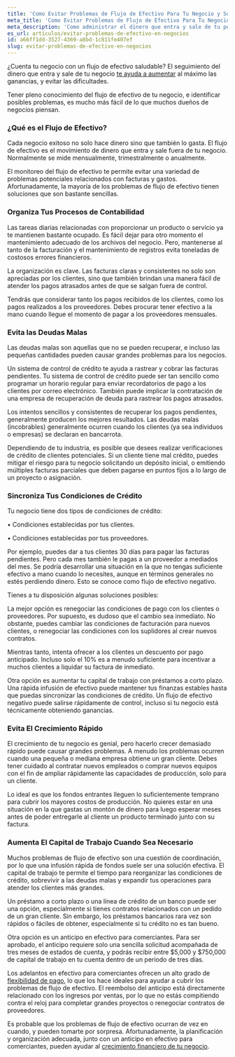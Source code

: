 ```yaml
---
title: 'Como Evitar Problemas de Flujo de Efectivo Para Tu Negocio y Soluciones Sencillas'
meta_title: 'Como Evitar Problemas de Flujo de Efectivo Para Tu Negocio y Soluciones Sencillas'
meta_description: 'Como administrar el dinero que entra y sale de tu pequeño negocio para aumentar al máximo las ganancias, y evitar deudas o pagos atrasados.'
es_url: articulos/evitar-problemas-de-efectivo-en-negocios
id: a66ff1dd-3527-4369-a8bd-1c811fe407ef
slug: evitar-problemas-de-efectivo-en-negocios
---
```

¿Cuenta  tu negocio con un flujo de efectivo saludable? El seguimiento del dinero que entra y sale de tu negocio [te ayuda a aumentar](https://www.oneparkfinancial.com/es/articulos/el-capital-circulante-es-importante-para-una-pequena-empresa) al máximo las ganancias, y evitar las dificultades. 

Tener pleno conocimiento del flujo de efectivo de tu negocio, e identificar posibles problemas, es mucho más fácil de lo que muchos dueños de negocios piensan.  

### ¿Qué es el Flujo de Efectivo?

Cada negocio exitoso no solo hace dinero sino que también lo gasta. El flujo de efectivo es el movimiento de dinero que entra y sale fuera de tu negocio. Normalmente se mide mensualmente, trimestralmente o anualmente.

El monitoreo del flujo de efectivo te permite evitar una variedad de problemas potenciales relacionados con facturas y gastos. Afortunadamente, la mayoría de los problemas de flujo de efectivo tienen soluciones que son bastante sencillas.

### Organiza Tus Procesos de Contabilidad

Las tareas diarias relacionadas con proporcionar un producto o servicio ya te mantienen bastante ocupado. Es fácil dejar para otro momento el mantenimiento adecuado de los archivos del negocio.  Pero, mantenerse al tanto de la facturación y el mantenimiento de registros evita toneladas de costosos errores financieros. 

La organización es clave. Las facturas claras y consistentes no solo son apreciadas por los clientes, sino que también brindan una manera fácil de atender los pagos atrasados antes de que se salgan fuera de control.   

Tendrás que considerar tanto los pagos recibidos de los clientes, como los pagos realizados a los proveedores. Debes procurar tener efectivo a la mano cuando llegue el momento de pagar a los proveedores mensuales.

### Evita las Deudas Malas

Las deudas malas son aquellas que no se pueden recuperar, e incluso las pequeñas cantidades pueden causar grandes problemas para los negocios. 

Un sistema de control de crédito te ayuda a rastrear y cobrar las facturas pendientes. Tu sistema de control de crédito puede ser tan sencillo como programar un horario regular para enviar recordatorios de pago a los clientes por correo electrónico. También puede implicar la contratación de una empresa de recuperación de deuda para rastrear los pagos atrasados.

Los intentos sencillos y consistentes de recuperar los pagos pendientes, generalmente producen los mejores resultados. Las deudas malas (incobrables) generalmente ocurren cuando los clientes (ya sea individuos o empresas) se declaran en bancarrota. 

Dependiendo de tu industria, es posible que desees realizar verificaciones de crédito de clientes potenciales. Si un cliente tiene mal crédito, puedes mitigar el riesgo para tu negocio solicitando un depósito inicial, o emitiendo múltiples facturas parciales que deben pagarse en puntos fijos a lo largo de un proyecto o asignación.

### Sincroniza Tus Condiciones de Crédito

Tu negocio tiene dos tipos de condiciones de crédito:

•	Condiciones establecidas por tus clientes.

•	Condiciones establecidas por tus proveedores.

Por ejemplo, puedes dar a tus clientes 30 días para pagar las facturas pendientes. Pero cada mes también le pagas a un proveedor a mediados del mes. Se podría desarrollar una situación en la que no tengas suficiente efectivo a mano cuando lo necesites, aunque en términos generales no estés perdiendo dinero. Esto se conoce como flujo de efectivo negativo. 

Tienes a tu disposición algunas soluciones posibles:

La mejor opción es renegociar las condiciones de pago con los clientes o proveedores. Por supuesto, es dudoso que el cambio sea inmediato. No obstante, puedes cambiar las condiciones de facturación para nuevos clientes, o renegociar las condiciones con los suplidores al crear nuevos contratos. 

Mientras tanto, intenta ofrecer a los clientes un descuento por pago anticipado. Incluso solo el 10% es a menudo suficiente para incentivar a muchos clientes a liquidar su factura de inmediato. 

Otra opción es aumentar  tu capital de trabajo con préstamos a corto plazo. Una rápida infusión de efectivo puede mantener tus finanzas estables hasta que puedas sincronizar las condiciones de crédito. Un flujo de efectivo negativo puede salirse rápidamente de control, incluso si tu negocio está técnicamente obteniendo ganancias.   

### Evita El Crecimiento Rápido

El crecimiento de tu negocio es genial, pero hacerlo crecer demasiado rápido puede causar grandes problemas. A menudo los problemas ocurren cuando una pequeña o mediana empresa obtiene un gran cliente. Debes tener cuidado al contratar nuevos empleados o comprar nuevos equipos con el fin de ampliar rápidamente las capacidades de producción, solo para un cliente.

Lo ideal es que los fondos entrantes lleguen lo suficientemente temprano para cubrir los mayores costos de producción. No quieres estar en una situación en la que gastas un montón de dinero para luego esperar meses antes de poder entregarle al cliente un producto terminado junto con su factura.

### Aumenta El Capital de Trabajo Cuando Sea Necesario   

Muchos problemas de flujo de efectivo son una cuestión de coordinación, por lo que una infusión rápida de fondos suele ser una solución efectiva. El capital de trabajo te permite el tiempo para reorganizar las condiciones de crédito, sobrevivir a las deudas malas y expandir tus operaciones para atender los clientes más grandes.

Un préstamo a corto plazo o una línea de crédito de un banco puede ser una opción, especialmente si tienes contratos relacionados con un pedido de un gran cliente. Sin embargo, los préstamos bancarios rara vez son rápidos o fáciles de obtener, especialmente si tu crédito no es tan bueno. 

Otra opción es un anticipo en efectivo para comerciantes. Para ser aprobado, el anticipo requiere solo una sencilla solicitud acompañada de tres meses de estados de cuenta, y podrás recibir entre $5,000 y $750,000 de capital de trabajo en tu cuenta dentro de un periodo de tres días.

Los adelantos en efectivo para comerciantes ofrecen un alto grado de [flexibilidad de pago](https://www.oneparkfinancial.com/es/como-trabaja), lo que los hace ideales para ayudar a cubrir los problemas de flujo de efectivo. El reembolso del anticipo está directamente relacionado con los ingresos por ventas, por lo que no estás compitiendo contra el reloj para completar grandes proyectos o renegociar contratos de proveedores.  

Es probable que los problemas de flujo de efectivo ocurran de vez en cuando, y pueden tomarte por sorpresa. Afortunadamente, la planificación y organización adecuada, junto con un anticipo en efectivo para comerciantes, pueden ayudar al [crecimiento financiero de tu negocio](https://www.oneparkfinancial.com/es/preaprob).